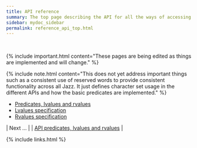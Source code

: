 ```yaml
---
title: API reference
summary: The top page describing the API for all the ways of accessing Jazz blocks (Bebop, Http, R and Python).
sidebar: mydoc_sidebar
permalink: reference_api_top.html
---
```


<br/>

{% include important.html content="These pages are being edited as things are implemented and will change." %}

{% include note.html content="This does not yet address important things such as a consistent use of reserved words to provide consistent
functionality across all Jazz. It just defines character set usage in the different APIs and how the basic predicates are implemented." %}

 * [Predicates, lvalues and rvalues](reference_api_predicates_lvalues_rvalues.html)
 * [Lvalues specification](reference_api_lvalues_specification.html)
 * [Rvalues specification](reference_api_rvalues_specification.html)

| <span class="label label-info">Next ...</span> |
| [API predicates, lvalues and rvalues](reference_api_predicates_lvalues_rvalues.html) |

{% include links.html %}
